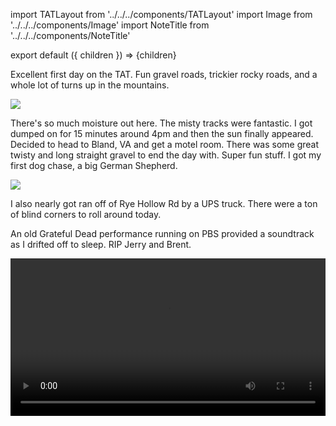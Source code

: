 import TATLayout from '../../../components/TATLayout'
import Image from '../../../components/Image'
import NoteTitle from '../../../components/NoteTitle'

export default ({ children }) => <TATLayout prev="2018-08-19" next="2018-08-21" >{children}</TATLayout>

<NoteTitle
  title="August 20, 2018 &mdash; Virginia"
  subtitle="260 miles"
/>

Excellent first day on the TAT. Fun gravel roads, trickier rocky roads, and a whole lot of turns up in the mountains.

<Image src="https://s3.amazonaws.com/tat.honkytonk.in/03/IMG_2525.jpg" />

There's so much moisture out here. The misty tracks were fantastic. I got dumped on for 15 minutes around 4pm and then the sun finally appeared. Decided to head to Bland, VA and get a motel room. There was some great twisty and long straight gravel to end the day with. Super fun stuff. I got my first dog chase, a big German Shepherd.

<Image src="https://s3.amazonaws.com/tat.honkytonk.in/03/IMG_2539.jpg" />

I also nearly got ran off of Rye Hollow Rd by a UPS truck. There were a ton of blind corners to roll around today.

An old Grateful Dead performance running on PBS provided a soundtrack as I drifted off to sleep. RIP Jerry and Brent.

<video controls src="https://s3.amazonaws.com/tat.honkytonk.in/03/IMG_2544.mp4" width="100%">
  Sorry, your browser doesn't support embedded videos.
</video>
